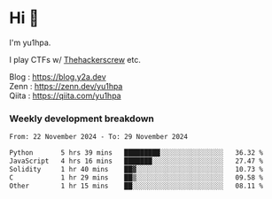 # Hi 👋

I'm yu1hpa.

I play CTFs w/ [Thehackerscrew](https://www.thehackerscrew.team/) etc.

Blog : https://blog.y2a.dev  
Zenn : https://zenn.dev/yu1hpa  
Qiita : https://qiita.com/yu1hpa  

### Weekly development breakdown

<!--START_SECTION:waka-->

```txt
From: 22 November 2024 - To: 29 November 2024

Python       5 hrs 39 mins   █████████░░░░░░░░░░░░░░░░   36.32 %
JavaScript   4 hrs 16 mins   ███████░░░░░░░░░░░░░░░░░░   27.47 %
Solidity     1 hr 40 mins    ██▓░░░░░░░░░░░░░░░░░░░░░░   10.73 %
C            1 hr 29 mins    ██▒░░░░░░░░░░░░░░░░░░░░░░   09.58 %
Other        1 hr 15 mins    ██░░░░░░░░░░░░░░░░░░░░░░░   08.11 %
```

<!--END_SECTION:waka-->


